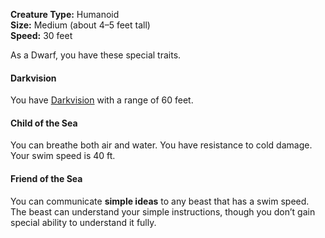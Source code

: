 
**Creature Type:** Humanoid  
**Size:** Medium (about 4–5 feet tall)  
**Speed:** 30 feet

As a Dwarf, you have these special traits.

#### Darkvision
You have [Darkvision](https://www.dndbeyond.com/sources/dnd/free-rules/rules-glossary#Darkvision) with a range of 60 feet.

#### Child of the Sea
You can breathe both air and water. You have resistance to cold damage.
Your swim speed is 40 ft.

#### Friend of the Sea
You can communicate **simple ideas** to any beast that has a swim speed. The beast can understand your simple instructions, though you don’t gain special ability to understand it fully.


